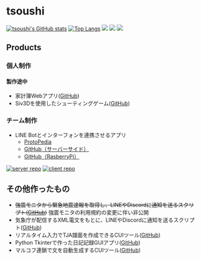 # tsoushi
[![tsoushi's GitHub stats](https://github-readme-stats.vercel.app/api?username=tsoushi&show_icons=true&theme=swift)](https://github.com/anuraghazra/github-readme-stats)
[![Top Langs](https://github-readme-stats.vercel.app/api/top-langs/?username=tsoushi&theme=swift&layout=compact)](https://github.com/anuraghazra/github-readme-stats)
![](http://github-profile-summary-cards.vercel.app/api/cards/profile-details?username=tsoushi&theme=nord_bright)
![](http://github-profile-summary-cards.vercel.app/api/cards/repos-per-language?username=tsoushi&theme=nord_bright)
![](http://github-profile-summary-cards.vercel.app/api/cards/most-commit-language?username=tsoushi&theme=nord_bright)

<!--
[![trophy](https://github-profile-trophy.vercel.app/?username=tsoushi)](https://github.com/ryo-ma/github-profile-trophy)
-->

## Products
### 個人制作
#### 製作途中
- 家計簿Webアプリ([GitHub](https://github.com/tsoushi/practice-node-kakeibo))
- Siv3Dを使用したシューティングゲーム([GitHub](https://github.com/tsoushi/siv3d-shooting))
### チーム制作
- LINE Botとインターフォンを連携させるアプリ
  - [ProtoPedia](https://protopedia.net/prototype/3537)
  - [GitHub（サーバーサイド）](https://github.com/tsoushi/aizuhack-liot-intercom)
  - [GitHub（RasberryPi）](https://github.com/Yuorei/liot-intercom-iot)

[![server repo](https://github-readme-stats.vercel.app/api/pin/?username=tsoushi&repo=aizuhack-liot-intercom)](https://github.com/anuraghazra/github-readme-stats)
[![client repo](https://github-readme-stats.vercel.app/api/pin/?username=Yuorei&repo=liot-intercom-iot)](https://github.com/anuraghazra/github-readme-stats)

## その他作ったもの
- ~~強震モニタから緊急地震速報を取得し、LINEやDiscordに通知を送るスクリプト([GitHub](https://github.com/tsoushi/KmoniEEWNotifier))~~ 強震モニタの利用規約の変更に伴い非公開
- 気象庁が配信するXML電文をもとに、LINEやDiscordに通知を送るスクリプト([GitHub](https://github.com/tsoushi/JMA_XML_Listener))
- リアルタイム入力でTJA譜面を作成できるCUIツール([GitHub](https://github.com/tsoushi/SimpleRealtimeTJAEditor))
- Python Tkinterで作った日記記録GUIアプリ([GitHub](https://github.com/tsoushi/PyNikki))
- マルコフ連鎖で文を自動生成するCUIツール([GitHub](https://github.com/tsoushi/PyNikki))
